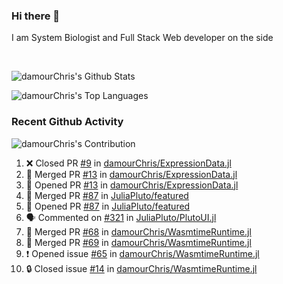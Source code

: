 ### Hi there 👋
I am System Biologist and Full Stack Web developer on the side



<br/>
  


<!-- GitHub Readme Github Stats - https://github.com/anuraghazra/github-readme-stats -->
![damourChris's Github Stats ](https://github-readme-stats.vercel.app/api?username=damourChris&show_icons=true&theme=transparent)

![damourChris's Top Languages](https://github-readme-stats.vercel.app/api/top-langs/?username=damourChris&layout=pie&theme=transparent)
<br/>


<h3> Recent Github Activity </h3>

<!-- Github Contribution Stats  - https://github.com/ashutosh00710/github-readme-activity-graph -->
![damourChris's Contribution](https://github-readme-activity-graph.vercel.app/graph/?username=damourChris&bg_color=1F222E&color=F8D866&line=F85D7F&point=FFFFFF&hide_border=true)
<!-- https://github.com/jamesgeorge007/github-activity-readme -->

<!--START_SECTION:activity-->
1. ❌ Closed PR [#9](https://github.com/damourChris/ExpressionData.jl/pull/9) in [damourChris/ExpressionData.jl](https://github.com/damourChris/ExpressionData.jl)
2. 🎉 Merged PR [#13](https://github.com/damourChris/ExpressionData.jl/pull/13) in [damourChris/ExpressionData.jl](https://github.com/damourChris/ExpressionData.jl)
3. 💪 Opened PR [#13](https://github.com/damourChris/ExpressionData.jl/pull/13) in [damourChris/ExpressionData.jl](https://github.com/damourChris/ExpressionData.jl)
4. 🎉 Merged PR [#87](https://github.com/JuliaPluto/featured/pull/87) in [JuliaPluto/featured](https://github.com/JuliaPluto/featured)
5. 💪 Opened PR [#87](https://github.com/JuliaPluto/featured/pull/87) in [JuliaPluto/featured](https://github.com/JuliaPluto/featured)
6. 🗣 Commented on [#321](https://github.com/JuliaPluto/PlutoUI.jl/pull/321#issuecomment-3246222093) in [JuliaPluto/PlutoUI.jl](https://github.com/JuliaPluto/PlutoUI.jl)
7. 🎉 Merged PR [#68](https://github.com/damourChris/WasmtimeRuntime.jl/pull/68) in [damourChris/WasmtimeRuntime.jl](https://github.com/damourChris/WasmtimeRuntime.jl)
8. 🎉 Merged PR [#69](https://github.com/damourChris/WasmtimeRuntime.jl/pull/69) in [damourChris/WasmtimeRuntime.jl](https://github.com/damourChris/WasmtimeRuntime.jl)
9. ❗ Opened issue [#65](https://github.com/damourChris/WasmtimeRuntime.jl/issues/65) in [damourChris/WasmtimeRuntime.jl](https://github.com/damourChris/WasmtimeRuntime.jl)
10. 🔒 Closed issue [#14](https://github.com/damourChris/WasmtimeRuntime.jl/issues/14) in [damourChris/WasmtimeRuntime.jl](https://github.com/damourChris/WasmtimeRuntime.jl)
<!--END_SECTION:activity-->


